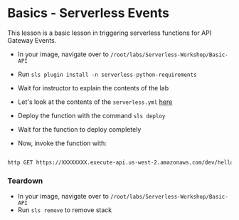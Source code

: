 # Basics - Serverless Events

This lesson is a basic lesson in triggering serverless functions for API Gateway Events. 

* In your image, navigate over to `/root/labs/Serverless-Workshop/Basic-API`
* Run `sls plugin install -n serverless-python-requirements`
* Wait for instructor to explain the contents of the lab
* Let's look at the contents of the `serverless.yml` [here](https://github.com/we45/Serverless-Workshop/blob/master/Basic-API/serverless.yml)
* Deploy the function with the command `sls deploy`
* Wait for the function to deploy completely

* Now, invoke the function with: 
```bash

http GET https://XXXXXXXX.execute-api.us-west-2.amazonaws.com/dev/hello

```

### Teardown

* In your image, navigate over to `/root/labs/Serverless-Workshop/Basic-API`
* Run `sls remove` to remove stack